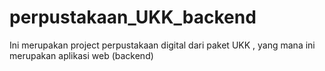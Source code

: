 # perpustakaan_UKK_backend
Ini merupakan project perpustakaan digital dari paket UKK , yang mana ini merupakan aplikasi web (backend)
